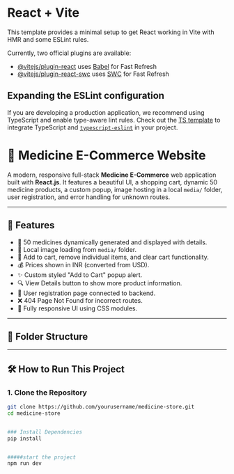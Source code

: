 # React + Vite

This template provides a minimal setup to get React working in Vite with HMR and some ESLint rules.

Currently, two official plugins are available:

- [@vitejs/plugin-react](https://github.com/vitejs/vite-plugin-react/blob/main/packages/plugin-react/README.md) uses [Babel](https://babeljs.io/) for Fast Refresh
- [@vitejs/plugin-react-swc](https://github.com/vitejs/vite-plugin-react-swc) uses [SWC](https://swc.rs/) for Fast Refresh

## Expanding the ESLint configuration

If you are developing a production application, we recommend using TypeScript and enable type-aware lint rules. Check out the [TS template](https://github.com/vitejs/vite/tree/main/packages/create-vite/template-react-ts) to integrate TypeScript and [`typescript-eslint`](https://typescript-eslint.io) in your project.


# 💊 Medicine E-Commerce Website

A modern, responsive full-stack **Medicine E-Commerce** web application built with **React.js**. It features a beautiful UI, a shopping cart, dynamic 50 medicine products, a custom popup, image hosting in a local `media/` folder, user registration, and error handling for unknown routes.

---

## 🚀 Features

- 🔄 50 medicines dynamically generated and displayed with details.
- 📸 Local image loading from `media/` folder.
- 🛒 Add to cart, remove individual items, and clear cart functionality.
- 💰 Prices shown in INR (converted from USD).
- ✨ Custom styled "Add to Cart" popup alert.
- 🔍 View Details button to show more product information.
- 🧾 User registration page connected to backend.
- ❌ 404 Page Not Found for incorrect routes.
- 📱 Fully responsive UI using CSS modules.

---

## 📁 Folder Structure


---

## 🛠️ How to Run This Project

### 1. Clone the Repository
```bash
git clone https://github.com/yourusername/medicine-store.git
cd medicine-store


### Install Dependencies
pip install


#####start the project
npm run dev
